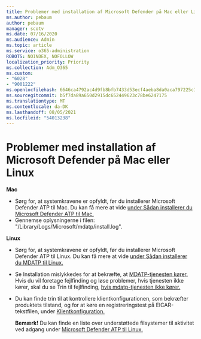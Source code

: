 ```yaml
---
title: Problemer med installation af Microsoft Defender på Mac eller Linux
ms.author: pebaum
author: pebaum
manager: scotv
ms.date: 07/16/2020
ms.audience: Admin
ms.topic: article
ms.service: o365-administration
ROBOTS: NOINDEX, NOFOLLOW
localization_priority: Priority
ms.collection: Adm_O365
ms.custom:
- "6028"
- "9001222"
ms.openlocfilehash: 6646ca4792ac4d9fb8bfb7433d53ecf4aeba8da0aca797225c16c02b28499889
ms.sourcegitcommit: b5f7da89a650d2915dc652449623c78be6247175
ms.translationtype: MT
ms.contentlocale: da-DK
ms.lasthandoff: 08/05/2021
ms.locfileid: "54013238"
---
```

# <a name="issues-installing-microsoft-defender-on-mac-or-linux"></a>Problemer med installation af Microsoft Defender på Mac eller Linux

**Mac**

- Sørg for, at systemkravene er opfyldt, før du installerer Microsoft Defender ATP til Mac. Du kan få mere at vide [under Sådan installerer du Microsoft Defender ATP til Mac.](/windows/security/threat-protection/microsoft-defender-atp/microsoft-defender-atp-mac#how-to-install-microsoft-defender-atp-for-mac)  
- Gennemse oplysningerne i filen: "/Library/Logs/Microsoft/mdatp/install.log".

**Linux**

- Sørg for, at systemkravene er opfyldt, før du installerer Microsoft Defender ATP til Linux. Du kan få mere at vide [under Sådan installerer du MDATP til Linux.](/windows/security/threat-protection/microsoft-defender-atp/microsoft-defender-atp-linux#system-requirements) 
- Se Installation mislykkedes for at bekræfte, at [MDATP-tjenesten kører.](/windows/security/threat-protection/microsoft-defender-atp/linux-support-install#installation-failed)  
    Hvis du vil foretage fejlfinding og løse problemer, hvis tjenesten ikke kører, skal du se Trin til fejlfinding, [hvis mdatp-tjenesten ikke kører.](/windows/security/threat-protection/microsoft-defender-atp/linux-support-install#steps-to-troubleshoot-if-mdatp-service-isnt-running)
- Du kan finde trin til at kontrollere klientkonfigurationen, som bekræfter produktets tilstand, og for at køre en registreringstest på EICAR-tekstfilen, under [Klientkonfiguration.](/windows/security/threat-protection/microsoft-defender-atp/linux-install-manually#client-configuration)  

    **Bemærk!** Du kan finde en liste over understøttede filsystemer til aktivitet ved adgang under [Microsoft Defender ATP til Linux.](/windows/security/threat-protection/microsoft-defender-atp/microsoft-defender-atp-linux#system-requirements)